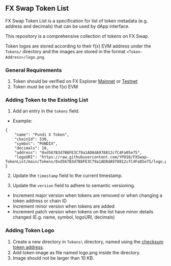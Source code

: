 ## FX Swap Token List
FX Swap Token List is a specification for list of token metadata (e.g. address and decimals) that can be used by dApp interface. 

This repository is a comprehensive collection of tokens on FX Swap.

Token logos are stored according to their f(x) EVM address under the `Tokens/` directory and the images are stored in the format `<Token-Address>/logo.png`.

### General Requirements
1. Token should be verified on FX Explorer [Mainnet](https://explorer.functionx.io/) or [Testnet](https://testnet.explorer.functionx.io/)
2. Token must be on the f(x) EVM

### Adding Token to the Existing List
1. Add an entry in the `tokens` field.
- Example: 
```
{
    "name": "Pundi X Token",
    "chainId": 530,
    "symbol": "PUNDIX",
    "decimals": 18,
    "address": "0xd567B3d7B8FE3C79a1AD8dA978812cfC4Fa05e75",
    "logoURI": "https://raw.githubusercontent.com/YP010/FXSwap-TokenList/main/Tokens/0xd567B3d7B8FE3C79a1AD8dA978812cfC4Fa05e75/logo.png"
}
```

2. Update the `timestamp` field to the current timestamp.

3. Update the `version` field to adhere to semantic versioning. 
- Increment major version when tokens are removed or when changing a token address or chain ID
- Increment minor version when tokens are added
- Increment patch version when tokens on the list have minor details changed (E.g. name, symbol, logoURI, decimals)

### Adding Token Logo
1. Create a new directory in `Tokens\` directory, named using the [checksum token address](https://web3js.readthedocs.io/en/v1.7.1/web3-utils.html#tochecksumaddress).
2. Add token image as file named logo.png inside the directory.
3. Image should not be larger than 10 KB.
